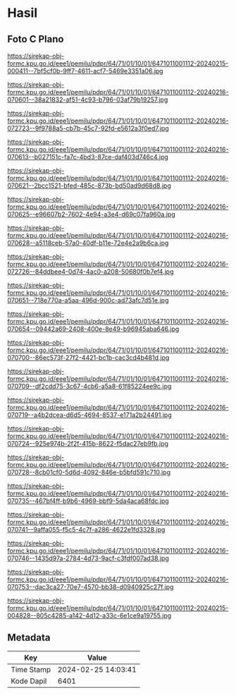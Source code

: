 # Hasil

## Foto C Plano

https://sirekap-obj-formc.kpu.go.id/eee1/pemilu/pdpr/64/71/01/10/01/6471011001112-20240215-000411--7bf5cf0b-9ff7-4611-acf7-5469e3351a06.jpg

https://sirekap-obj-formc.kpu.go.id/eee1/pemilu/pdpr/64/71/01/10/01/6471011001112-20240216-070601--38a21832-af51-4c93-b796-03af79b19257.jpg

https://sirekap-obj-formc.kpu.go.id/eee1/pemilu/pdpr/64/71/01/10/01/6471011001112-20240216-072723--9f9788a5-cb7b-45c7-92fd-e5612a3f0ed7.jpg

https://sirekap-obj-formc.kpu.go.id/eee1/pemilu/pdpr/64/71/01/10/01/6471011001112-20240216-070613--b027151c-fa7c-4bd3-87ce-daf403d746c4.jpg

https://sirekap-obj-formc.kpu.go.id/eee1/pemilu/pdpr/64/71/01/10/01/6471011001112-20240216-070621--2bcc1521-bfed-485c-873b-bd50ad9d68d8.jpg

https://sirekap-obj-formc.kpu.go.id/eee1/pemilu/pdpr/64/71/01/10/01/6471011001112-20240216-070625--e96607b2-7602-4e94-a3e4-d69c07fa960a.jpg

https://sirekap-obj-formc.kpu.go.id/eee1/pemilu/pdpr/64/71/01/10/01/6471011001112-20240216-070628--a5118ceb-57a0-40df-b11e-72e4e2a9b6ca.jpg

https://sirekap-obj-formc.kpu.go.id/eee1/pemilu/pdpr/64/71/01/10/01/6471011001112-20240216-072726--84ddbee4-0d74-4ac0-a208-50680f0b7ef4.jpg

https://sirekap-obj-formc.kpu.go.id/eee1/pemilu/pdpr/64/71/01/10/01/6471011001112-20240216-070651--718e770a-a5aa-496d-900c-ad73afc7d51e.jpg

https://sirekap-obj-formc.kpu.go.id/eee1/pemilu/pdpr/64/71/01/10/01/6471011001112-20240216-070654--09442a69-2408-400e-8e49-b96945aba646.jpg

https://sirekap-obj-formc.kpu.go.id/eee1/pemilu/pdpr/64/71/01/10/01/6471011001112-20240216-070700--86ec573f-27f2-4421-bc1b-cac3cd4b481d.jpg

https://sirekap-obj-formc.kpu.go.id/eee1/pemilu/pdpr/64/71/01/10/01/6471011001112-20240216-070709--df2cdd75-3c67-4cb6-a5a8-61f85224ee9c.jpg

https://sirekap-obj-formc.kpu.go.id/eee1/pemilu/pdpr/64/71/01/10/01/6471011001112-20240216-070719--a4b2dcea-d6d5-4694-8537-e171a2b24491.jpg

https://sirekap-obj-formc.kpu.go.id/eee1/pemilu/pdpr/64/71/01/10/01/6471011001112-20240216-070724--925e974b-2f2f-415b-8622-f5dac27eb9fb.jpg

https://sirekap-obj-formc.kpu.go.id/eee1/pemilu/pdpr/64/71/01/10/01/6471011001112-20240216-070728--8cb01cf0-5d6d-4092-846e-b5bfd591c710.jpg

https://sirekap-obj-formc.kpu.go.id/eee1/pemilu/pdpr/64/71/01/10/01/6471011001112-20240216-070735--467bf4ff-b9b6-4969-bbf9-5da4aca68fdc.jpg

https://sirekap-obj-formc.kpu.go.id/eee1/pemilu/pdpr/64/71/01/10/01/6471011001112-20240216-070741--9affa055-f5c5-4c7f-a286-4622e1fd3328.jpg

https://sirekap-obj-formc.kpu.go.id/eee1/pemilu/pdpr/64/71/01/10/01/6471011001112-20240216-070746--1435d97a-2784-4d73-9acf-c3fdf007ad38.jpg

https://sirekap-obj-formc.kpu.go.id/eee1/pemilu/pdpr/64/71/01/10/01/6471011001112-20240216-070753--dac3ca27-70e7-4570-bb38-d0940925c27f.jpg

https://sirekap-obj-formc.kpu.go.id/eee1/pemilu/pdpr/64/71/01/10/01/6471011001112-20240215-004828--805c4285-a142-4d12-a33c-6e1ce9a19755.jpg


## Metadata

| Key        | Value               |
| ---------- | ------------------- |
| Time Stamp | 2024-02-25 14:03:41 |
| Kode Dapil | 6401                |



